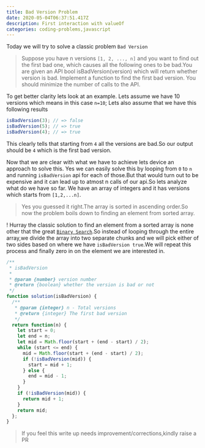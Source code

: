 ```yaml
---
title: Bad Version Problem
date: 2020-05-04T06:37:51.417Z
description: First interaction with valueOf
categories: coding-problems,javascript
---
```


Today we will try to solve a classic problem `Bad Version`

> Suppose you have n versions `[1, 2, ..., n]` and you want to find out the first bad one, which causes all the following ones to be bad.You are given an API bool isBadVersion(version) which will return whether version is bad. Implement a function to find the first bad version. You should minimize the number of calls to the API.

To get better clarity lets look at an example.
Lets assume we have 10 versions which means in this case `n=10`;
Lets also assume that we have this following results

```javascript
isBadVersion(3); // => false
isBadVersion(5); // => true
isBadVersion(4); // => true
```

This clearly tells that starting from `4` all the versions are bad.So our output should be `4` which is the first bad version.

Now that we are clear with what we have to achieve lets device an approach to solve this.
Yes we can easily solve this by looping from `0` to `n` and running `isBadVersion` api for each of those.But that would turn out to be expensive and it can lead up to atmost n calls of our api.So lets analyze what do we have so far.
We have an array of integers and it has versions which starts from `[1,2,...n]`.

> Yes you guessed it right.The array is sorted in ascending order.So now the problem boils down to finding an element from sorted array.

! Hurray the classic solution to find an element from a sorted array is none other that the great [`Binary Search`](https://www.geeksforgeeks.org/binary-search/).So instead of looping through the entire array,we divide the array into two separate chunks and we will pick either of two sides based on where we have `isBadVersion true`.We will repeat this process and finally zero in on the element we are interested in.

```javascript
/**
 * isBadVersion
 *
 * @param {number} version number
 * @return {boolean} whether the version is bad or not
 */
function solution(isBadVersion) {
  /**
   * @param {integer} n - Total versions
   * @return {integer} The first bad version
   */
  return function(n) {
    let start = 0;
    let end = n;
    let mid = Math.floor(start + (end - start) / 2);
    while (start <= end) {
      mid = Math.floor(start + (end - start) / 2);
      if (!isBadVersion(mid)) {
        start = mid + 1;
      } else {
        end = mid - 1;
      }
    }
    if (!isBadVersion(mid)) {
      return mid + 1;
    }
    return mid;
  };
}
```

> If you feel this write up needs improvement/corrections,kindly raise a PR
